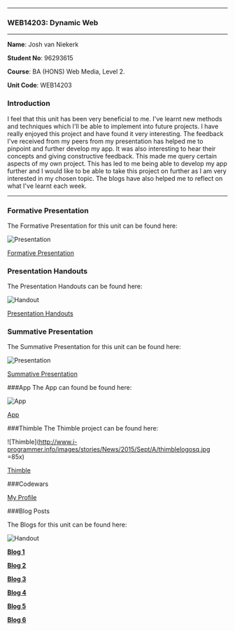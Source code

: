***

### WEB14203: Dynamic Web 

***

**Name**: Josh van Niekerk

**Student No**: 96293615

**Course**: BA (HONS) Web Media, Level 2.

**Unit Code**: WEB14203

### Introduction

I feel that this unit has been very beneficial to me. I've learnt new methods and techniques which I'll be able to implement into future projects. I have really enjoyed this project and have found it very interesting. The feedback I've received from my peers from my presentation has helped me to pinpoint and further develop my app. It was also interesting to hear their concepts and giving constructive feedback. This made me query certain aspects of my own project. This has led to me being able to develop my app further and I would like to be able to take this project on further as I am very interested in my chosen topic. The blogs have also helped me to reflect on what I've learnt each week.

***

### Formative Presentation

The Formative Presentation for this unit can be found here:

![Presentation](https://lh3.ggpht.com/9rwhkrvgiLhXVBeKtScn1jlenYk-4k3Wyqt1PsbUr9jhGew0Gt1w9xbwO4oePPd5yOM=w80)

[Formative Presentation](https://docs.google.com/presentation/d/1XQ6HaA761HCzdc6vqGLIC6VFaLhY1lXQeiWcjO9EdN4/edit?usp=sharing)

### Presentation Handouts
The Presentation Handouts can be found here:

![Handout](https://lh4.ggpht.com/-wROmWQVYTcjs3G6H0lYkBK2nPGYsY75Ik2IXTmOO2Oo0SMgbDtnF0eqz-BRR1hRQg=w80)

[Presentation Handouts](https://docs.google.com/document/d/15MgAK_beKD1e0xC9cCGBq0MnYeTsMy_TRUDlgZ4e3QY/edit?usp=sharing)

### Summative Presentation

The Summative Presentation for this unit can be found here:

![Presentation](https://lh3.ggpht.com/9rwhkrvgiLhXVBeKtScn1jlenYk-4k3Wyqt1PsbUr9jhGew0Gt1w9xbwO4oePPd5yOM=w80)

[Summative Presentation](https://docs.google.com/presentation/d/1tPw1tLlG1nePenXgtS7MoqQlRijt1FHYX9KHUDfnIuw/edit?usp=sharing)

###App
The App can found be found here:

![App](https://gyazo.com/30267e74e151efc4d40a6828e2ea7658.png)

[App](https://joshvn.github.io/nightlife/)

###Thimble
The Thimble project can be found here:

![Thimble](http://www.i-programmer.info/images/stories/News/2015/Sept/A/thimblelogosq.jpg =85x)


[Thimble](https://thimbleprojects.org/joshvn/127107/)

###Codewars

[My Profile](https://www.codewars.com/users/joshvn)

###Blog Posts

The Blogs for this unit can be found here:

![Handout](https://lh4.ggpht.com/-wROmWQVYTcjs3G6H0lYkBK2nPGYsY75Ik2IXTmOO2Oo0SMgbDtnF0eqz-BRR1hRQg=w80)

[**Blog 1**](https://docs.google.com/document/d/1ktdms_SMG7rJNvDDeV_KYYw_j78NF5G83d18KuraQVs/edit?usp=sharing)

[**Blog 2**](https://docs.google.com/document/d/14z4Tu6ySwG3a4a0y5t_L9qLpbkWr_5X_2ri3TL6dTWY/edit?usp=sharing)

[**Blog 3**](https://docs.google.com/document/d/1ll9C70hipzgIf8JrMt0qPzOAoAcdiFXrICS1iw7NvCs/edit?usp=sharing)

[**Blog 4**](https://docs.google.com/document/d/1jXi6xJg8O-SeCEO34jXQpp1XW5zlC2CCmimH2psG9zk/edit?usp=sharing)

[**Blog 5**](https://docs.google.com/document/d/1dQN83bVQiwUmICBf6fXUsrIekzllM4NuilfP4HwZU48/edit?usp=sharing)

[**Blog 6**](https://docs.google.com/document/d/1cAMt50NVCZ4X2BVk3TBQUIbXtK7t1ixO1PaOKQQo0G8/edit?usp=sharing)

